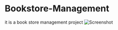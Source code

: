 # Bookstore-Management
it is a book store management project 
![Screenshot ](https://github.com/SaqeebPatel/Bookstore-Management/assets/132561344/9625b2bd-dc79-4890-a8d8-81dfc0a5e824)


